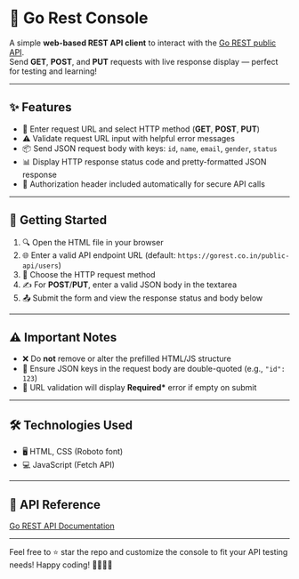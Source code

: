 # 🚀 Go Rest Console

A simple **web-based REST API client** to interact with the [Go REST public API](https://gorest.co.in/public-api/users).  
Send **GET**, **POST**, and **PUT** requests with live response display — perfect for testing and learning!

---

## ✨ Features

- 📝 Enter request URL and select HTTP method (**GET**, **POST**, **PUT**)  
- ⚠️ Validate request URL input with helpful error messages  
- 📦 Send JSON request body with keys: `id`, `name`, `email`, `gender`, `status`  
- 📊 Display HTTP response status code and pretty-formatted JSON response  
- 🔐 Authorization header included automatically for secure API calls

---

## 🚦 Getting Started

1. 🔍 Open the HTML file in your browser  
2. 🌐 Enter a valid API endpoint URL (default: `https://gorest.co.in/public-api/users`)  
3. 🔄 Choose the HTTP request method  
4. ✍️ For **POST**/**PUT**, enter a valid JSON body in the textarea  
5. 📤 Submit the form and view the response status and body below

---

## ⚠️ Important Notes

- ❌ Do **not** remove or alter the prefilled HTML/JS structure  
- 🧾 Ensure JSON keys in the request body are double-quoted (e.g., `"id": 123`)  
- 🚫 URL validation will display **Required\*** error if empty on submit

---

## 🛠️ Technologies Used

- 🖥️ HTML, CSS (Roboto font)  
- 💻 JavaScript (Fetch API)  

---

## 🔗 API Reference

[Go REST API Documentation](https://gorest.co.in/)

---

Feel free to ⭐ star the repo and customize the console to fit your API testing needs! Happy coding! 👩‍💻👨‍💻
